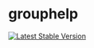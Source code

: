 # grouphelp
[![Latest Stable Version](https://cultofthepartyparrot.com/parrots/hd/parrot.gif)](https://t.me/GroupHelp)
